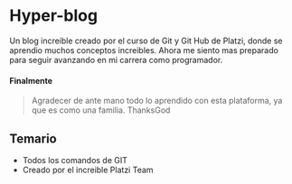 # Hyper-blog
Un blog increible creado por el curso de Git y Git Hub de Platzi, donde se aprendio muchos conceptos increibles. Ahora me siento mas preparado para seguir avanzando en mi carrera como programador.

#### Finalmente

> Agradecer de ante mano todo lo aprendido con esta plataforma, ya que es como una familia. ThanksGod

## Temario

* Todos los comandos de GIT
* Creado por el increible Platzi Team